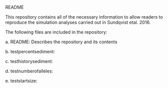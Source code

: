README

This repository contains all of the necessary information to allow readers to reproduce the simulation analyses carried out in Sundqvist etal. 2016.

The following files are included in the repository:

a. README: Describes the repository and its contents

b. testpercentsediment: 

c. testhistorysediment: 

d. testnumberofalleles:

e. teststartsize:
